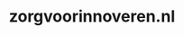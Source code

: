 ---
layout: post
title:  "zorgvoorinnoveren.nl"
internal_url:  "/dutchgov/zorgvoorinnoveren.nl.html"
categories: dutchgov
---